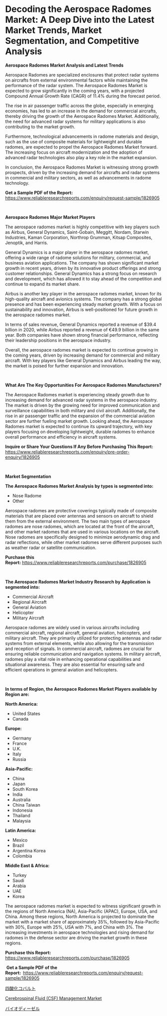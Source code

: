 <p><h1>Decoding the Aerospace Radomes Market: A Deep Dive into the Latest Market Trends, Market Segmentation, and Competitive Analysis</h1></p><p><strong>Aerospace Radomes Market Analysis and Latest Trends</strong></p>
<p><p>Aerospace Radomes are specialized enclosures that protect radar systems on aircrafts from external environmental factors while maintaining the performance of the radar system. The Aerospace Radomes Market is expected to grow significantly in the coming years, with a projected Compound Annual Growth Rate (CAGR) of 11.4% during the forecast period. </p><p>The rise in air passenger traffic across the globe, especially in emerging economies, has led to an increase in the demand for commercial aircrafts, thereby driving the growth of the Aerospace Radomes Market. Additionally, the need for advanced radar systems for military applications is also contributing to the market growth.</p><p>Furthermore, technological advancements in radome materials and design, such as the use of composite materials for lightweight and durable radomes, are expected to propel the Aerospace Radomes Market forward. The increasing focus on aircraft modernization and the adoption of advanced radar technologies also play a key role in the market expansion.</p><p>In conclusion, the Aerospace Radomes Market is witnessing strong growth prospects, driven by the increasing demand for aircrafts and radar systems in commercial and military sectors, as well as advancements in radome technology.</p></p>
<p><strong>Get a Sample PDF of the Report:&nbsp;</strong> <a href="https://www.reliableresearchreports.com/enquiry/request-sample/1826905">https://www.reliableresearchreports.com/enquiry/request-sample/1826905</a></p>
<p>&nbsp;</p>
<p><strong>Aerospace Radomes Major Market Players</strong></p>
<p><p>The aerospace radomes market is highly competitive with key players such as Airbus, General Dynamics, Saint-Gobain, Meggitt, Nordam, Starwin Industries, Kaman Corporation, Northrop Grumman, Kitsap Composites, Jenoptik, and Harris. </p><p>General Dynamics is a major player in the aerospace radomes market, offering a wide range of radome solutions for military, commercial, and business aviation applications. The company has shown significant market growth in recent years, driven by its innovative product offerings and strong customer relationships. General Dynamics has a strong focus on research and development, which has allowed it to stay ahead of the competition and continue to expand its market share.</p><p>Airbus is another key player in the aerospace radomes market, known for its high-quality aircraft and avionics systems. The company has a strong global presence and has been experiencing steady market growth. With a focus on sustainability and innovation, Airbus is well-positioned for future growth in the aerospace radomes market.</p><p>In terms of sales revenue, General Dynamics reported a revenue of $39.4 billion in 2020, while Airbus reported a revenue of €49.9 billion in the same year. Both companies have shown strong financial performance, reflecting their leadership positions in the aerospace industry.</p><p>Overall, the aerospace radomes market is expected to continue growing in the coming years, driven by increasing demand for commercial and military aircraft. With key players like General Dynamics and Airbus leading the way, the market is poised for further expansion and innovation.</p></p>
<p>&nbsp;</p>
<p><strong>What Are The Key Opportunities For Aerospace Radomes Manufacturers?</strong></p>
<p><p>The Aerospace Radomes market is experiencing steady growth due to increasing demand for advanced radar systems in the aerospace industry. The market is driven by the growing need for improved communication and surveillance capabilities in both military and civil aircraft. Additionally, the rise in air passenger traffic and the expansion of the commercial aviation sector are further fueling market growth. Looking ahead, the Aerospace Radomes market is expected to continue its upward trajectory, with key players focusing on developing lightweight, durable radomes to enhance overall performance and efficiency in aircraft systems.</p></p>
<p><strong>Inquire or Share Your Questions If Any Before Purchasing This Report:</strong> <a href="https://www.reliableresearchreports.com/enquiry/pre-order-enquiry/1826905">https://www.reliableresearchreports.com/enquiry/pre-order-enquiry/1826905</a></p>
<p>&nbsp;</p>
<p><strong>Market Segmentation</strong></p>
<p><strong>The Aerospace Radomes Market Analysis by types is segmented into:</strong></p>
<p><ul><li>Nose Radome</li><li>Other</li></ul></p>
<p><p>Aerospace radomes are protective coverings typically made of composite materials that are placed over antennas and sensors on aircraft to shield them from the external environment. The two main types of aerospace radomes are nose radomes, which are located at the front of the aircraft, and other market radomes that are used in various locations on the aircraft. Nose radomes are specifically designed to minimize aerodynamic drag and radar reflections, while other market radomes serve different purposes such as weather radar or satellite communication.</p></p>
<p><strong>Purchase this Report:&nbsp;</strong><a href="https://www.reliableresearchreports.com/purchase/1826905">https://www.reliableresearchreports.com/purchase/1826905</a></p>
<p>&nbsp;</p>
<p><strong>The Aerospace Radomes Market Industry Research by Application is segmented into:</strong></p>
<p><ul><li>Commercial Aircraft</li><li>Regional Aircraft</li><li>General Aviation</li><li>Helicopter</li><li>Military Aircraft</li></ul></p>
<p><p>Aerospace radomes are widely used in various aircrafts including commercial aircraft, regional aircraft, general aviation, helicopters, and military aircraft. They are primarily utilized for protecting antennas and radar systems from external elements, while also allowing for the transmission and reception of signals. In commercial aircraft, radomes are crucial for ensuring reliable communication and navigation systems. In military aircraft, radomes play a vital role in enhancing operational capabilities and situational awareness. They are also essential for ensuring safe and efficient operations in general aviation and helicopters.</p></p>
<p>&nbsp;</p>
<p><strong>In terms of Region, the Aerospace Radomes Market Players available by Region are:</strong></p>
<p>
    <p> <strong> North America: </strong>
        <ul>
            <li>United States</li>
            <li>Canada</li>
        </ul>
        </p> 
    <p> <strong> Europe: </strong>
        <ul>
            <li>Germany</li>
            <li>France</li>
            <li>U.K.</li>
            <li>Italy</li>
            <li>Russia</li>
        </ul>
        </p> 
    <p> <strong> Asia-Pacific: </strong>
        <ul>
            <li>China</li>
            <li>Japan</li>
            <li>South Korea</li>
            <li>India</li>
            <li>Australia</li>
            <li>China Taiwan</li>
            <li>Indonesia</li>
            <li>Thailand</li>
            <li>Malaysia</li>
        </ul>
        </p> 
    <p> <strong> Latin America: </strong>
        <ul>
            <li>Mexico</li>
            <li>Brazil</li>
            <li>Argentina Korea</li>
            <li>Colombia</li>
        </ul>
        </p> 
    <p> <strong> Middle East & Africa: </strong>
        <ul>
            <li>Turkey</li>
            <li>Saudi</li>
            <li>Arabia</li>
            <li>UAE</li>
            <li>Korea</li>
        </ul>
    </p>
    </p>
<p><p>The aerospace radomes market is expected to witness significant growth in the regions of North America (NA), Asia-Pacific (APAC), Europe, USA, and China. Among these regions, North America is projected to dominate the market with a market share of approximately 35%, followed by Asia-Pacific with 30%, Europe with 25%, USA with 7%, and China with 3%. The increasing investments in aerospace technologies and rising demand for radomes in the defense sector are driving the market growth in these regions.</p></p>
<p><strong>Purchase this Report: </strong><a href="https://www.reliableresearchreports.com/purchase/1826905">https://www.reliableresearchreports.com/purchase/1826905</a></p>
<p>&nbsp;<strong>Get a Sample PDF of the Report:&nbsp;&nbsp;</strong><a href="https://www.reliableresearchreports.com/enquiry/request-sample/1826905">https://www.reliableresearchreports.com/enquiry/request-sample/1826905</a></p>
<p><strong></strong></p>
<p><p><a href="https://medium.com/@hoped252023/%E3%82%B3%E3%83%90%E3%83%AB%E3%83%88%E3%83%86%E3%83%88%E3%83%A9%E3%82%AA%E3%82%AD%E3%82%B5%E3%82%A4%E3%83%89%E5%B8%82%E5%A0%B4%E3%81%AF-%E5%B8%82%E5%A0%B4%E3%82%B7%E3%82%A7%E3%82%A2-%E5%B8%82%E5%A0%B4%E5%8B%95%E5%90%91-%E5%B8%82%E5%A0%B4%E6%88%90%E9%95%B7%E3%81%AB%E9%96%A2%E3%81%99%E3%82%8B%E6%83%85%E5%A0%B1%E3%82%92%E6%8F%90%E4%BE%9B%E3%81%97%E3%81%BE%E3%81%99-e4d475b93659">四酸化コバルト</a></p><p><a href="https://view.publitas.com/reportprime-1/cerebrospinal-fluid-csf-management-market-research-report-provides-thorough-industry-overview-which-offers-an-in-depth-analysis-of-product-trends-and-new-market-divisions/">Cerebrospinal Fluid (CSF) Management Market</a></p><p><a href="https://medium.com/@rosemarieleffler2023/%E3%83%90%E3%82%A4%E3%82%AA%E3%83%87%E3%82%A3%E3%83%BC%E3%82%BC%E3%83%AB%E5%B8%82%E5%A0%B4%E3%81%AE%E3%83%A1%E3%83%88%E3%83%AA%E3%82%AF%E3%82%B9%E3%81%AE%E8%A7%A3%E8%AA%AD-%E5%B8%82%E5%A0%B4%E3%82%B7%E3%82%A7%E3%82%A2-%E3%83%88%E3%83%AC%E3%83%B3%E3%83%89-%E6%88%90%E9%95%B7%E3%83%91%E3%82%BF%E3%83%BC%E3%83%B3-4d2a10ce89e1">バイオディーゼル</a></p></p>